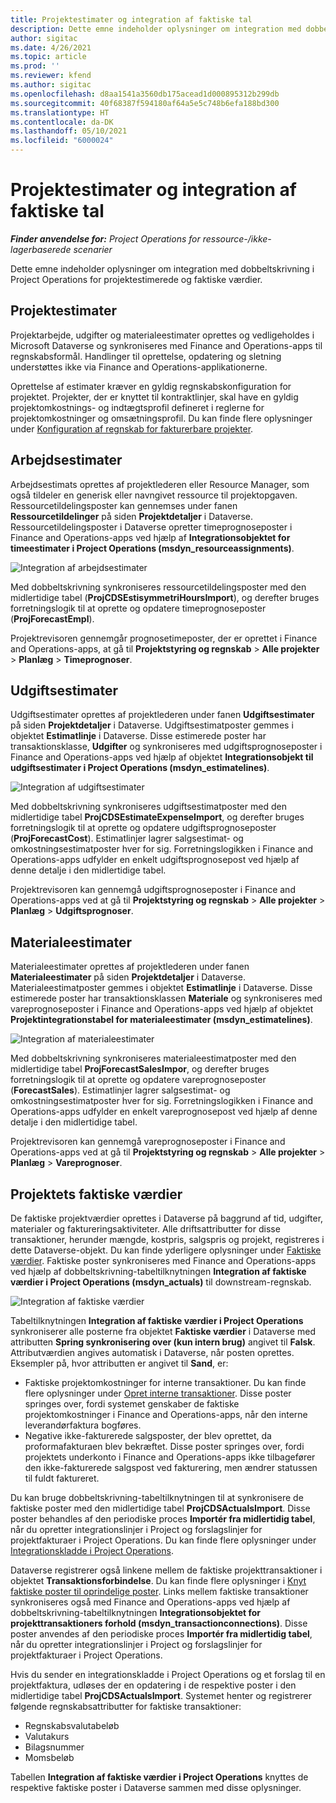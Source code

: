 ```yaml
---
title: Projektestimater og integration af faktiske tal
description: Dette emne indeholder oplysninger om integration med dobbeltskrivning i Project Operations for projektestimerede og faktiske værdier.
author: sigitac
ms.date: 4/26/2021
ms.topic: article
ms.prod: ''
ms.reviewer: kfend
ms.author: sigitac
ms.openlocfilehash: d8aa1541a3560db175acead1d000895312b299db
ms.sourcegitcommit: 40f68387f594180af64a5e5c748b6efa188bd300
ms.translationtype: HT
ms.contentlocale: da-DK
ms.lasthandoff: 05/10/2021
ms.locfileid: "6000024"
---
```

# <a name="project-estimates-and-actuals-integration"></a>Projektestimater og integration af faktiske tal

_**Finder anvendelse for:** Project Operations for ressource-/ikke-lagerbaserede scenarier_

Dette emne indeholder oplysninger om integration med dobbeltskrivning i Project Operations for projektestimerede og faktiske værdier.

## <a name="project-estimates"></a>Projektestimater

Projektarbejde, udgifter og materialeestimater oprettes og vedligeholdes i Microsoft Dataverse og synkroniseres med Finance and Operations-apps til regnskabsformål. Handlinger til oprettelse, opdatering og sletning understøttes ikke via Finance and Operations-applikationerne.

Oprettelse af estimater kræver en gyldig regnskabskonfiguration for projektet. Projekter, der er knyttet til kontraktlinjer, skal have en gyldig projektomkostnings- og indtægtsprofil defineret i reglerne for projektomkostninger og omsætningsprofil. Du kan finde flere oplysninger under [Konfiguration af regnskab for fakturerbare projekter](../project-accounting/configure-accounting-billable-projects.md#configure-project-cost-and-revenue-profile-rules).

## <a name="labor-estimates"></a>Arbejdsestimater

Arbejdsestimats oprettes af projektlederen eller Resource Manager, som også tildeler en generisk eller navngivet ressource til projektopgaven. Ressourcetildelingsposter kan gennemses under fanen **Ressourcetildelinger** på siden **Projektdetaljer** i Dataverse. Ressourcetildelingsposter i Dataverse opretter timeprognoseposter i Finance and Operations-apps ved hjælp af **Integrationsobjektet for timeestimater i Project Operations (msdyn\_resourceassignments)**.

   ![Integration af arbejdsestimater](./Media/DW4LaborEstimates.png)

Med dobbeltskrivning synkroniseres ressourcetildelingsposter med den midlertidige tabel (**ProjCDSEstisymmetriHoursImport**), og derefter bruges forretningslogik til at oprette og opdatere timeprognoseposter (**ProjForecastEmpl**).

Projektrevisoren gennemgår prognosetimeposter, der er oprettet i Finance and Operations-apps, at gå til **Projektstyring og regnskab** > **Alle projekter** > **Planlæg** > **Timeprognoser**.

## <a name="expense-estimates"></a>Udgiftsestimater

Udgiftsestimater oprettes af projektlederen under fanen **Udgiftsestimater** på siden **Projektdetaljer** i Dataverse. Udgiftsestimatposter gemmes i objektet **Estimatlinje** i Dataverse. Disse estimerede poster har transaktionsklasse, **Udgifter** og synkroniseres med udgiftsprognoseposter i Finance and Operations-apps ved hjælp af objektet **Integrationsobjekt til udgiftsestimater i Project Operations (msdyn\_estimatelines)**.

   ![Integration af udgiftsestimater](./Media/DW4ExpenseEstimates.png)

Med dobbeltskrivning synkroniseres udgiftsestimatposter med den midlertidige tabel **ProjCDSEstimateExpenseImport**, og derefter bruges forretningslogik til at oprette og opdatere udgiftsprognoseposter (**ProjForecastCost**). Estimatlinjer lagrer salgsestimat- og omkostningsestimatposter hver for sig. Forretningslogikken i Finance and Operations-apps udfylder en enkelt udgiftsprognosepost ved hjælp af denne detalje i den midlertidige tabel.

Projektrevisoren kan gennemgå udgiftsprognoseposter i Finance and Operations-apps ved at gå til **Projektstyring og regnskab** > **Alle projekter** > **Planlæg** > **Udgiftsprognoser**.

## <a name="material-estimates"></a>Materialeestimater

Materialeestimater oprettes af projektlederen under fanen **Materialeestimater** på siden **Projektdetaljer** i Dataverse. Materialeestimatposter gemmes i objektet **Estimatlinje** i Dataverse. Disse estimerede poster har transaktionsklassen **Materiale** og synkroniseres med vareprognoseposter i Finance and Operations-apps ved hjælp af objektet **Projektintegrationstabel for materialeestimater (msdyn\_estimatelines)**.

   ![Integration af materialeestimater](./Media/DW4MaterialEstimates.png)

Med dobbeltskrivning synkroniseres materialeestimatposter med den midlertidige tabel **ProjForecastSalesImpor**, og derefter bruges forretningslogik til at oprette og opdatere vareprognoseposter (**ForecastSales**). Estimatlinjer lagrer salgsestimat- og omkostningsestimatposter hver for sig. Forretningslogikken i Finance and Operations-apps udfylder en enkelt vareprognosepost ved hjælp af denne detalje i den midlertidige tabel.

Projektrevisoren kan gennemgå vareprognoseposter i Finance and Operations-apps ved at gå til **Projektstyring og regnskab** > **Alle projekter** > **Planlæg** > **Vareprognoser**.

## <a name="project-actuals"></a>Projektets faktiske værdier

De faktiske projektværdier oprettes i Dataverse på baggrund af tid, udgifter, materialer og faktureringsaktiviteter. Alle driftsattributter for disse transaktioner, herunder mængde, kostpris, salgspris og projekt, registreres i dette Dataverse-objekt. Du kan finde yderligere oplysninger under [Faktiske værdier](../actuals/actuals-overview.md). Faktiske poster synkroniseres med Finance and Operations-apps ved hjælp af dobbeltskrivning-tabeltilknytningen **Integration af faktiske værdier i Project Operations (msdyn\_actuals)** til downstream-regnskab.

   ![Integration af faktiske værdier](./Media/DW4Actuals.png)

Tabeltilknytningen **Integration af faktiske værdier i Project Operations** synkroniserer alle posterne fra objektet **Faktiske værdier** i Dataverse med attributten **Spring synkronisering over (kun intern brug)** angivet til **Falsk**. Attributværdien angives automatisk i Dataverse, når posten oprettes. Eksempler på, hvor attributten er angivet til **Sand**, er:

  - Faktiske projektomkostninger for interne transaktioner. Du kan finde flere oplysninger under [Opret interne transaktioner](../project-accounting/create-intercompany-transactions.md). Disse poster springes over, fordi systemet genskaber de faktiske projektomkostninger i Finance and Operations-apps, når den interne leverandørfaktura bogføres.
  - Negative ikke-fakturerede salgsposter, der blev oprettet, da proformafakturaen blev bekræftet. Disse poster springes over, fordi projektets underkonto i Finance and Operations-apps ikke tilbagefører den ikke-fakturerede salgspost ved fakturering, men ændrer statussen til fuldt faktureret.

Du kan bruge dobbeltskrivning-tabeltilknytningen til at synkronisere de faktiske poster med den midlertidige tabel **ProjCDSActualsImport**. Disse poster behandles af den periodiske proces **Importér fra midlertidig tabel**, når du opretter integrationslinjer i Project og forslagslinjer for projektfakturaer i Project Operations. Du kan finde flere oplysninger under [Integrationskladde i Project Operations](../project-accounting/project-operations-integration-journal.md).

Dataverse registrerer også linkene mellem de faktiske projekttransaktioner i objektet **Transaktionsforbindelse**. Du kan finde flere oplysninger i [Knyt faktiske poster til oprindelige poster](../actuals/linkingactuals.md). Links mellem faktiske transaktioner synkroniseres også med Finance and Operations-apps ved hjælp af dobbeltskrivning-tabeltilknytningen **Integrationsobjektet for projekttransaktioners forhold (msdyn\_transactionconnections)**. Disse poster anvendes af den periodiske proces **Importér fra midlertidig tabel**, når du opretter integrationslinjer i Project og forslagslinjer for projektfakturaer i Project Operations.

Hvis du sender en integrationskladde i Project Operations og et forslag til en projektfaktura, udløses der en opdatering i de respektive poster i den midlertidige tabel **ProjCDSActualsImport**. Systemet henter og registrerer følgende regnskabsattributter for faktiske transaktioner:

- Regnskabsvalutabeløb
- Valutakurs
- Bilagsnummer
- Momsbeløb

Tabellen **Integration af faktiske værdier i Project Operations** knyttes de respektive faktiske poster i Dataverse sammen med disse oplysninger.
